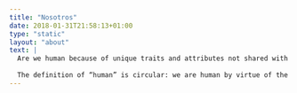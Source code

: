 ```yaml
---
title: "Nosotros"
date: 2018-01-31T21:58:13+01:00
type: "static"
layout: "about"
text: |
  Are we human because of unique traits and attributes not shared with either animal or machine?
  
  The definition of “human” is circular: we are human by virtue of the properties that make us human (i.e., distinct from animal and machine).
---
```

